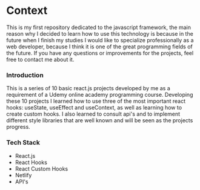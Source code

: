 # Context

This is my first repository dedicated to the javascript framework, the main reason why I decided to learn how to use this technology is because in the future when I finish my studies I would like to specialize professionally as a web developer, because I think it is one of the great programming fields of the future. If you have any questions or improvements for the projects, feel free to contact me about it.

### Introduction 

This is a series of 10 basic react.js projects developed by me as a requirement of a Udemy online academy programming course. Developing these 10 projects I learned how to use three of the most important react hooks: useState, useEffect and useContext, as well as learning how to create custom hooks. I also learned to consult api's and to implement different style libraries that are well known and will be seen as the projects progress.

### Tech Stack

- React.js
- React Hooks
- React Custom Hooks
- Netlify
- API's
